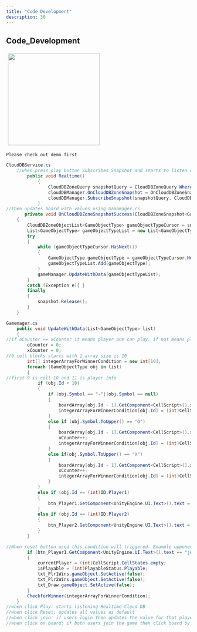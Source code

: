 ```yaml
---
title: "Code Development"
description: 30
---
```


## Code_Development
<img style="width: 250.00px ; padding: 5px" src="https://raw.githubusercontent.com/alihan98ersoy/gh-pages-acceleratekit/gh-pages/assets/unity.PNG">

```Please check out demo first```

```csharp
CloudDBService.cs
    //when press play button Subscribes Snapshot and starts to listen database realtime.
        public void Realtime()
            {
                CloudDBZoneQuery snapshotQuery = CloudDBZoneQuery.Where(new AndroidJavaClass(GameObjectTypeClass)).EqualTo("lobby","test");
                cloudDBManager.OnCloudDBZoneSnapshot = OnCloudDBZoneSnapshotSuccess;
                cloudDBManager.SubscribeSnapshot(snapshotQuery, CloudDBZoneQuery.CloudDBZoneQueryPolicy.CLOUDDBZONE_CLOUD_CACHE);
            }
//Then updates board with values using Gamamager.cs
       private void OnCloudDBZoneSnapshotSuccess(CloudDBZoneSnapshot<GameObjectType> snapshot)
    {
        CloudDBZoneObjectList<GameObjectType> gameObjectTypeCursor = snapshot.GetSnapshotObjects();
        List<GameObjectType> gameObjectTypeList = new List<GameObjectType>();
        try
        {
            while (gameObjectTypeCursor.HasNext())
            {
                GameObjectType gameObjectType = gameObjectTypeCursor.Next();
                gameObjectTypeList.Add(gameObjectType);
            }
            gameManager.UpdateWithData(gameObjectTypeList);
        }
        catch (Exception e){ }
        finally
        {
            snapshot.Release();
        }
    }    
```

```csharp
Gamemager.cs
    public void UpdateWithData(List<GameObjectType> list) 
	{
//if oCounter == xCounter it means player one can play. if not means player two's turn. 
		oCounter = 0;
		xCounter = 0;
//9 cell blocks starts with 1 array size is 10
		int[] integerArrayForWinnerCondition = new int[10];
		foreach (GameObjectType obj in list) 
		{
//first 9 is cell 10 and 11 is player info
			if (obj.Id < 10)
			{
                if (obj.Symbol == "-"||obj.Symbol == null) 
				{
					boardArray[obj.Id - 1].GetComponent<CellScript>().state = CellScript.CellStates.empty;
					integerArrayForWinnerCondition[obj.Id] = (int)CellScript.CellStates.empty;
				}
				else if (obj.Symbol.ToUpper() == "O") 
				{
					boardArray[obj.Id - 1].GetComponent<CellScript>().state = CellScript.CellStates.O;
					oCounter++;
					integerArrayForWinnerCondition[obj.Id] = (int)CellScript.CellStates.O;
				} 
				else if(obj.Symbol.ToUpper() == "X") 
				{
					boardArray[obj.Id - 1].GetComponent<CellScript>().state = CellScript.CellStates.X;
					xCounter++;
					integerArrayForWinnerCondition[obj.Id] = (int)CellScript.CellStates.X;
				}
			}
			else if (obj.Id == (int)ID.Player1) 
			{
				btn_Player1.GetComponent<UnityEngine.UI.Text>().text = obj.Name;
			}
			else if (obj.Id == (int)ID.Player2) 
			{
				btn_Player2.GetComponent<UnityEngine.UI.Text>().text = obj.Name;
			}
		}

//When reset button used this condition will triggered. Example opponent clicks reset your table and usernames will reset but your local device will think you did not //press. But reset action will effect both player.
		if (btn_Player1.GetComponent<UnityEngine.UI.Text>().text == "join" && btn_Player2.GetComponent<UnityEngine.UI.Text>().text == "join") 
		{
			currentPlayer = (int)CellScript.CellStates.empty;
			isPlayable = (int)PlayableStatus.Playable;
			txt_Plr1Wins.gameObject.SetActive(false);
			txt_Plr2Wins.gameObject.SetActive(false);
			txt_Draw.gameObject.SetActive(false);
		}
		CheckforWinner(integerArrayForWinnerCondition);
	}
//when click Play: starts listening Realtime Cloud DB
//when click Reset: updates all values as default
//when click join: if users login then updates the value for that player
//when click on board: if both users join the game then click board by turn updates that cell.
```

